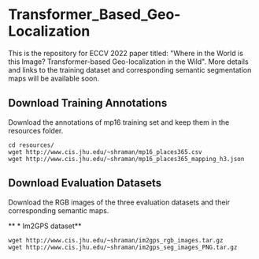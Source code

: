# Transformer_Based_Geo-Localization
This is the repository for ECCV 2022 paper titled: "Where in the World is this Image? Transformer-based Geo-localization in the Wild". More details and links to the training dataset and corresponding semantic segmentation maps will be available soon.

## Download Training Annotations
Download the annotations of mp16 training set and keep them in the resources folder.
```
cd resources/
wget http://www.cis.jhu.edu/~shraman/mp16_places365.csv
wget http://www.cis.jhu.edu/~shraman/mp16_places365_mapping_h3.json
```

## Download Evaluation Datasets
Download the RGB images of the three evaluation datasets and their corresponding semantic maps.

** * Im2GPS dataset**
```
wget http://www.cis.jhu.edu/~shraman/im2gps_rgb_images.tar.gz
wget http://www.cis.jhu.edu/~shraman/im2gps_seg_images_PNG.tar.gz
```
 

